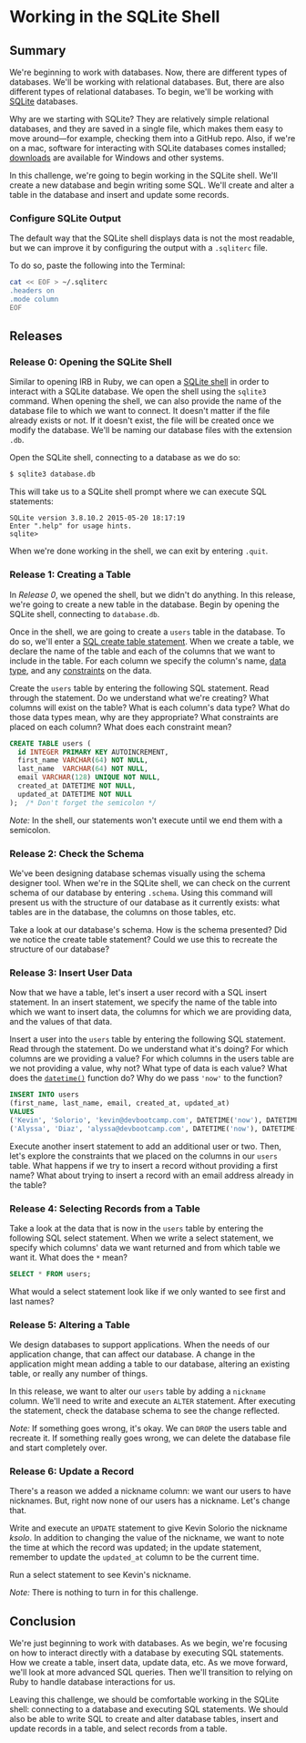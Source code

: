 # Working in the SQLite Shell

## Summary 
We're beginning to work with databases.  Now, there are different types of databases.  We'll be working with relational databases.  But, there are also different types of relational databases.  To begin, we'll be working with [SQLite](http://en.wikipedia.org/wiki/SQLite) databases.

Why are we starting with SQLite?  They are relatively simple relational databases, and they are saved in a single file, which makes them easy to move around—for example, checking them into a GitHub repo.  Also, if we're on a mac, software for interacting with SQLite databases comes installed; [downloads][sqlite downloads] are available for Windows and other systems.

In this challenge, we're going to begin working in the SQLite shell.  We'll create a new database and begin writing some SQL.  We'll create and alter a table in the database and insert and update some records.


### Configure SQLite Output
The default way that the SQLite shell displays data is not the most readable, but we can improve it by configuring the output with a `.sqliterc` file.

To do so, paste the following into the Terminal:

```bash
cat << EOF > ~/.sqliterc
.headers on
.mode column
EOF
```

## Releases
### Release 0:  Opening the SQLite Shell
Similar to opening IRB in Ruby, we can open a [SQLite shell] in order to interact with a SQLite database.  We open the shell using the `sqlite3` command.  When opening the shell, we can also provide the name of the database file to which we want to connect.  It doesn't matter if the file already exists or not. If it doesn't exist, the file will be created once we modify the database.  We'll be naming our database files with the extension `.db`.

Open the SQLite shell, connecting to a database as we do so:
```bash
$ sqlite3 database.db
```

This will take us to a SQLite shell prompt where we can execute SQL statements:

```text
SQLite version 3.8.10.2 2015-05-20 18:17:19
Enter ".help" for usage hints.
sqlite> 
```

When we're done working in the shell, we can exit by entering `.quit`.


### Release 1:  Creating a Table
In *Release 0*, we opened the shell, but we didn't do anything.  In this release, we're going to create a new table in the database.  Begin by opening the SQLite shell, connecting to `database.db`.

Once in the shell, we are going to create a `users` table in the database.  To do so, we'll enter a [SQL create table statement][].  When we create a table, we declare the name of the table and each of the columns that we want to include in the table.  For each column we specify the column's name, [data type][sqlite data types], and any [constraints][] on the data.

Create the `users` table by entering the following SQL statement.  Read through the statement.  Do we understand what we're creating?  What columns will exist on the table?  What is each column's data type?  What do those data types mean, why are they appropriate?  What constraints are placed on each column?  What does each constraint mean?

```sql
CREATE TABLE users (
  id INTEGER PRIMARY KEY AUTOINCREMENT,
  first_name VARCHAR(64) NOT NULL,
  last_name  VARCHAR(64) NOT NULL,
  email VARCHAR(128) UNIQUE NOT NULL,
  created_at DATETIME NOT NULL,
  updated_at DATETIME NOT NULL
);  /* Don't forget the semicolon */
```

*Note:*  In the shell, our statements won't execute until we end them with a semicolon.


### Release 2:  Check the Schema
We've been designing database schemas visually using the schema designer tool.  When we're in the SQLite shell, we can check on the current schema of our database by entering `.schema`.  Using this command will present us with the structure of our database as it currently exists:  what tables are in the database, the columns on those tables, etc.

Take a look at our database's schema.  How is the schema presented?  Did we notice the create table statement?  Could we use this to recreate the structure of our database?


### Release 3: Insert User Data
Now that we have a table, let's insert a user record with a SQL insert statement.  In an insert statement, we specify the name of the table into which we want to insert data, the columns for which we are providing data, and the values of that data.

Insert a user into the `users` table by entering the following SQL statement.  Read through the statement.  Do we understand what it's doing?  For which columns are we providing a value?  For which columns in the users table are we not providing a value, why not?  What type of data is each value?  What does the [`datetime()`][datetime function] function do?  Why do we pass `'now'` to the function?

```sql
INSERT INTO users
(first_name, last_name, email, created_at, updated_at)
VALUES
('Kevin', 'Solorio', 'kevin@devbootcamp.com', DATETIME('now'), DATETIME('now')),
('Alyssa', 'Diaz', 'alyssa@devbootcamp.com', DATETIME('now'), DATETIME('now'));
```

Execute another insert statement to add an additional user or two.  Then, let's explore the constraints that we placed on the columns in our `users` table.  What happens if we try to insert a record without providing a first name?  What about trying to insert a record with an email address already in the table?


### Release 4: Selecting Records from a Table
Take a look at the data that is now in the `users` table by entering the following SQL select statement.  When we write a select statement, we specify which columns' data we want returned and from which table we want it.  What does the `*` mean?

```sql
SELECT * FROM users;
```

What would a select statement look like if we only wanted to see first and last names?


### Release 5: Altering a Table
We design databases to support applications.  When the needs of our application change, that can affect our database.  A change in the application might mean adding a table to our database, altering an existing table, or really any number of things.

In this release, we want to alter our `users` table by adding a `nickname` column.  We'll need to write and execute an `ALTER` statement.  After executing the statement, check the database schema to see the change reflected.

*Note:* If something goes wrong, it's okay.  We can `DROP` the users table and recreate it.  If something really goes wrong, we can delete the database file and start completely over.


### Release 6: Update a Record
There's a reason we added a nickname column: we want our users to have nicknames.  But, right now none of our users has a nickname.  Let's change that.

Write and execute an `UPDATE` statement to give Kevin Solorio the nickname *ksolo*.  In addition to changing the value of the nickname, we want to note the time at which the record was updated; in the update statement, remember to update the `updated_at` column to be the current time.

Run a select statement to see Kevin's nickname.

*Note:* There is nothing to turn in for this challenge.


## Conclusion
We're just beginning to work with databases.  As we begin, we're focusing on how to interact directly with a database by executing SQL statements.  How we create a table, insert data, update data, etc.  As we move forward, we'll look at more advanced SQL queries.  Then we'll transition to relying on Ruby to handle database interactions for us.

Leaving this challenge, we should be comfortable working in the SQLite shell: connecting to a database and executing SQL statements.  We should also be able to write SQL to create and alter database tables, insert and update records in a table, and select records from a table.


[constraints]: http://www.w3schools.com/sql/sql_constraints.asp
[datetime function]: http://www.techonthenet.com/sqlite/functions/datetime.php
[sql create table statement]: http://www.w3schools.com/sql/sql_create_table.asp
[sqlite data types]: http://www.sqlite.org/datatype3.html
[sqlite downloads]: https://www.sqlite.org/download.html
[sqlite shell]: https://www.sqlite.org/cli.html

